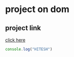 # project on dom

## project link
[click here](https://stackblitz.com/edit/dom-project-chaiaurcode?file=index.html)

```javascript
console.log("HITESH")

```